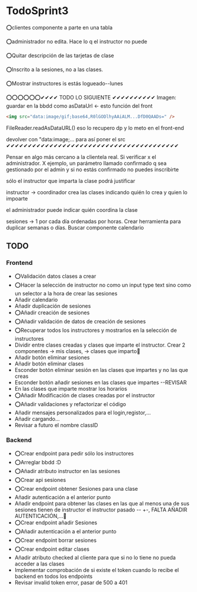 # TodoSprint3

⭕clientes componente a parte en una tabla

⭕administrador no edita. Hace lo q el instructor no puede

⭕Quitar descripción de las tarjetas de clase

⭕Inscrito a la sesiones, no a las clases.

⭕Mostrar instructores is estás logueado--lunes

⭕⭕⭕⭕⭕⭕✔✔✔✔ TODO LO SIGUIENTE ✔✔✔✔✔✔✔✔✔✔
Imagen: guardar en la bbdd como asDataUrl <- esto función del front

```html
<img src="data:image/gif;base64,R0lGODlhyAAiALM...DfD0QAADs=" />
```

FileReader.readAsDataURL()
eso lo recupero dp y lo meto en el front-end

devolver con "data:image;... para así poner el src
✔✔✔✔✔✔✔✔✔✔✔✔✔✔✔✔✔✔✔✔✔✔✔✔✔✔✔✔✔✔✔✔✔✔✔✔✔✔✔✔  

Pensar en algo más cercano a la clientela real. Si verificar x el administrador. X ejemplo, un parámetro llamado confirmado q sea gestionado por el admin y si no estás confirmado no puedes inscribirte

sólo el instructor que imparta la clase podrá justificar

instructor -> coordinador crea las clases indicando quién lo crea y quien lo impoarte

el administrador puede indicar quién coordina la clase

sesiones -> 1 por cada día ordenadas por horas. Crear herramienta para duplicar semanas o días.
Buscar componente calendario

## TODO

### Frontend

- ⭕Validación datos clases a crear
- ⭕Hacer la selección de instructor no como un input type text sino como un selector a la hora de crear las sesiones
- Añadir calendario
- Añadir duplicación de sesiones
- ⭕Añadir creación de sesiones
- ⭕Añadir validación de datos de creación de sesiones
- ⭕Recuperar todos los instructores y mostrarlos en la selección de instructores
- Dividir entre clases creadas y clases que imparte el instructor. Crear 2 componentes -> mis clases, -> clases que imparto🚧
- Añadir botón eliminar sesiones
- Añadir botón eliminar clases
- Esconder botón eliminar sesión en las clases que impartes y no las que creas
- Esconder botón añadir sesiones en las clases que impartes --REVISAR
- En las clases que imparte mostrar los horarios
- ⭕Añadir Modificación de clases creadas por el instructor
- ⭕Añadir validaciones y refactorizar el código
- Añadir mensajes personalizados para el login,registor,...
- Añadir cargando...
- Revisar a futuro el nombre classID
  
### Backend

- ⭕Crear endpoint para pedir sólo los instructores
- ⭕Arreglar bbdd :D
- ⭕Añadir atributo instructor en las sesiones
- ⭕Crear api sesiones
- ⭕Crear endpoint obtener Sesiones para una clase
- Añadir autenticación a el anterior punto
- Añadir endpoint para obtener las clases en las que al menos una de sus sesiones tienen de instructor el instructor pasado -- +-, FALTA AÑADIR AUTENTICACIÓN,...🚧
- ⭕Crear endpoint añadir Sesiones
- ⭕Añadir autenticación a el anterior punto
- ⭕Crear endpoint borrar sesiones
- ⭕Crear endpoint editar clases
- Añadir atributo checked al cliente para que si no lo tiene no pueda acceder a las clases
- Implementar comprobación de si existe el token cuando lo recibe el backend en todos los endpoints
- Revisar invalid token error, pasar de 500 a 401
